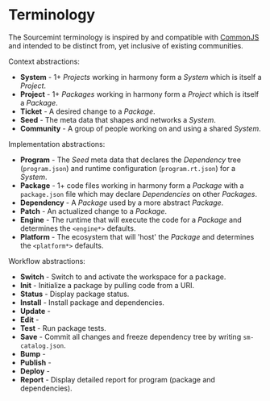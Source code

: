 Terminology
===========

The Sourcemint terminology is inspired by and compatible with [CommonJS](http://commonjs.org) and intended to be distinct from, yet inclusive of existing communities.

Context abstractions:

  * **System** - 1+ *Projects* working in harmony form a *System* which is itself a *Project*.
  * **Project** - 1+ *Packages* working in harmony form a *Project* which is itself a *Package*.
  * **Ticket** - A desired change to a *Package*.
  * **Seed** - The meta data that shapes and networks a *System*.
  * **Community** - A group of people working on and using a shared *System*.

Implementation abstractions:

  * **Program** - The *Seed* meta data that declares the *Dependency* tree (`program.json`) and runtime configuration (`program.rt.json`) for a *System*.
  * **Package** - 1+ code files working in harmony form a *Package* with a `package.json` file which may declare *Dependencies* on other *Packages*.
  * **Dependency** - A *Package* used by a more abstract *Package*.
  * **Patch** - An actualized change to a *Package*.
  * **Engine** - The runtime that will execute the code for a *Package* and determines the `<engine*>` defaults.
  * **Platform** - The ecosystem that will 'host' the *Package* and determines the `<platform*>` defaults.

Workflow abstractions:

  * **Switch** - Switch to and activate the workspace for a package.
  * **Init** - Initialize a package by pulling code from a URI.
  * **Status** - Display package status.
  * **Install** - Install package and dependencies.
  * **Update** - 
  * **Edit** - 
  * **Test** - Run package tests.
  * **Save** - Commit all changes and freeze dependency tree by writing `sm-catalog.json`.
  * **Bump** - 
  * **Publish** - 
  * **Deploy** - 
  * **Report** - Display detailed report for program (package and dependencies).
